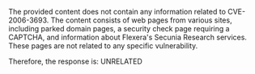 The provided content does not contain any information related to CVE-2006-3693. The content consists of web pages from various sites, including parked domain pages, a security check page requiring a CAPTCHA, and information about Flexera's Secunia Research services. These pages are not related to any specific vulnerability.

Therefore, the response is: UNRELATED